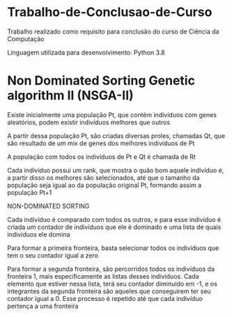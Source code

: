 # Trabalho-de-Conclusao-de-Curso

Trabalho realizado como requisito para conclusão do curso de Ciência da Computação

Linguagem utilizada para desenvolvimento: Python 3.8

# Non Dominated Sorting Genetic algorithm II (NSGA-II)

Existe inicialmente uma população Pt, que contém indivíduos com genes aleatórios, podem existir indivíduos melhores que
outros

A partir dessa população Pt, são criadas diversas proles, chamadas Qt, que são resultado de um mix de genes dos melhores 
indivíduos de Pt

A população com todos os indivíduos de Pt e Qt é chamada de Rt

Cada indivíduo possui um rank, que mostra o quão bom aquele indivíduo é, a partir disso os melhores são selecionados,
até que o tamanho da população seja igual ao da população original Pt, formando assim a população Pt+1

NON-DOMINATED SORTING

Cada indivíduo é comparado com todos os outros, e para esse indivíduo é criada um contador de indivíduos que ele
é dominado e uma lista de quais indivíduos ele domina

Para formar a primeira fronteira, basta selecionar todos os indivíduos que tem o seu contador igual a zero

Para formar a segunda fronteira, são percorridos todos os indivíduos da fronteira 1, mais especificamente as listas
desses indivíduos. Cada elemento que estiver nessa lista, terá seu contador diminuido em -1, e os integrantes da segunda
fronteira são aqueles que conseguirem ter seu contador igual a 0. Esse processo é repetido até que cada indivíduo 
pertença a uma fronteira
